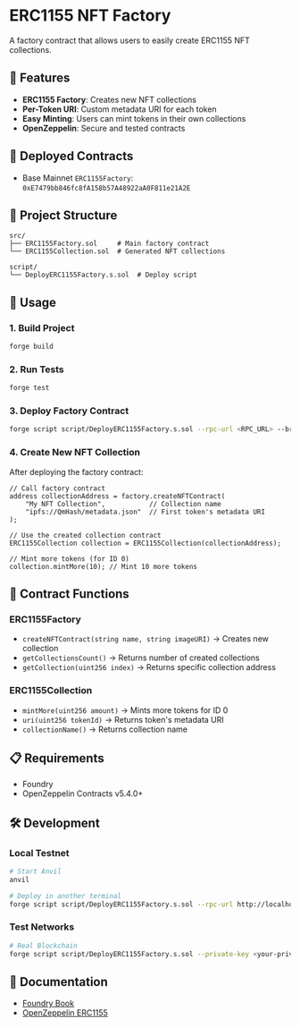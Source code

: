 # ERC1155 NFT Factory

A factory contract that allows users to easily create ERC1155 NFT collections.

## 🎯 Features

- **ERC1155 Factory**: Creates new NFT collections
- **Per-Token URI**: Custom metadata URI for each token
- **Easy Minting**: Users can mint tokens in their own collections
- **OpenZeppelin**: Secure and tested contracts

## 🔗 Deployed Contracts

- Base Mainnet `ERC1155Factory`: `0xE7479bb846fc8fA158b57A48922aA0F811e21A2E`

## 📁 Project Structure

```
src/
├── ERC1155Factory.sol     # Main factory contract
└── ERC1155Collection.sol  # Generated NFT collections

script/
└── DeployERC1155Factory.s.sol  # Deploy script
```

## 🚀 Usage

### 1. Build Project

```bash
forge build
```

### 2. Run Tests

```bash
forge test
```

### 3. Deploy Factory Contract

```bash
forge script script/DeployERC1155Factory.s.sol --rpc-url <RPC_URL> --broadcast
```

### 4. Create New NFT Collection

After deploying the factory contract:

```solidity
// Call factory contract
address collectionAddress = factory.createNFTContract(
    "My NFT Collection",           // Collection name
    "ipfs://QmHash/metadata.json"  // First token's metadata URI
);

// Use the created collection contract
ERC1155Collection collection = ERC1155Collection(collectionAddress);

// Mint more tokens (for ID 0)
collection.mintMore(10); // Mint 10 more tokens
```

## 🔧 Contract Functions

### ERC1155Factory

- `createNFTContract(string name, string imageURI)` → Creates new collection
- `getCollectionsCount()` → Returns number of created collections
- `getCollection(uint256 index)` → Returns specific collection address

### ERC1155Collection

- `mintMore(uint256 amount)` → Mints more tokens for ID 0
- `uri(uint256 tokenId)` → Returns token's metadata URI
- `collectionName()` → Returns collection name

## 📋 Requirements

- Foundry
- OpenZeppelin Contracts v5.4.0+

## 🛠️ Development

### Local Testnet

```bash
# Start Anvil
anvil

# Deploy in another terminal
forge script script/DeployERC1155Factory.s.sol --rpc-url http://localhost:8545 --broadcast
```

### Test Networks

```bash
# Real Blockchain
forge script script/DeployERC1155Factory.s.sol --private-key <your-private-key> --rpc-url <rpc-url> --broadcast
```

## 📖 Documentation

- [Foundry Book](https://book.getfoundry.sh/)
- [OpenZeppelin ERC1155](https://docs.openzeppelin.com/contracts/4.x/erc1155)
